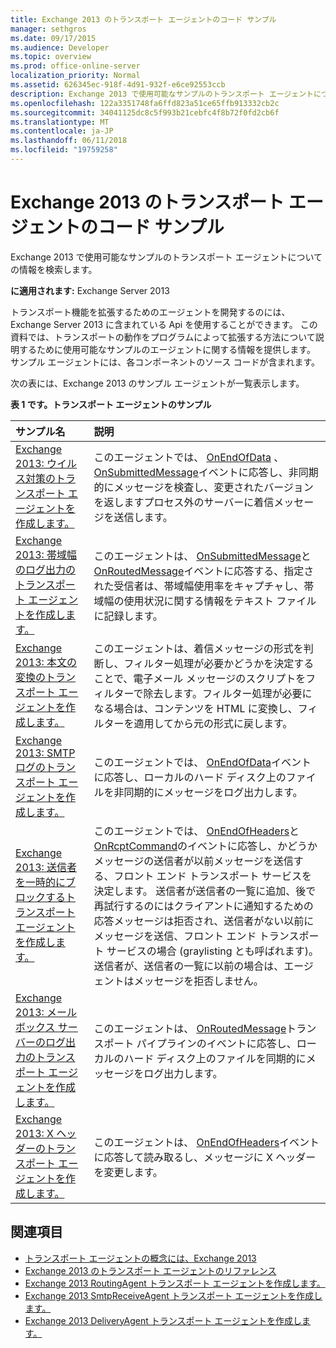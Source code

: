 ```yaml
---
title: Exchange 2013 のトランスポート エージェントのコード サンプル
manager: sethgros
ms.date: 09/17/2015
ms.audience: Developer
ms.topic: overview
ms.prod: office-online-server
localization_priority: Normal
ms.assetid: 626345ec-918f-4d91-932f-e6ce92553ccb
description: Exchange 2013 で使用可能なサンプルのトランスポート エージェントについての情報を検索します。
ms.openlocfilehash: 122a3351748fa6ffd823a51ce65ffb913332cb2c
ms.sourcegitcommit: 34041125dc8c5f993b21cebfc4f8b72f0fd2cb6f
ms.translationtype: MT
ms.contentlocale: ja-JP
ms.lasthandoff: 06/11/2018
ms.locfileid: "19759258"
---
```

# <a name="transport-agent-code-samples-for-exchange-2013"></a>Exchange 2013 のトランスポート エージェントのコード サンプル

Exchange 2013 で使用可能なサンプルのトランスポート エージェントについての情報を検索します。
  
**に適用されます:** Exchange Server 2013
  
トランスポート機能を拡張するためのエージェントを開発するのには、Exchange Server 2013 に含まれている Api を使用することができます。 この資料では、トランスポートの動作をプログラムによって拡張する方法について説明するために使用可能なサンプルのエージェントに関する情報を提供します。 サンプル エージェントには、各コンポーネントのソース コードが含まれます。 
  
次の表には、Exchange 2013 のサンプル エージェントが一覧表示します。
  
**表 1 です。トランスポート エージェントのサンプル**

|**サンプル名**|**説明**|
|:-----|:-----|
|[Exchange 2013: ウイルス対策のトランスポート エージェントを作成します。](http://code.msdn.microsoft.com/Exchange/Exchange-2013-Build-an-6e544269) <br/> |このエージェントでは、 [OnEndOfData](https://msdn.microsoft.com/library/Microsoft.Exchange.Data.Transport.Smtp.SmtpReceiveAgent.OnEndOfData.aspx) 、 [OnSubmittedMessage](https://msdn.microsoft.com/library/Microsoft.Exchange.Data.Transport.Routing.RoutingAgent.OnSubmittedMessage.aspx)イベントに応答し、非同期的にメッセージを検査し、変更されたバージョンを返しますプロセス外のサーバーに着信メッセージを送信します。  <br/> |
|[Exchange 2013: 帯域幅のログ出力のトランスポート エージェントを作成します。](http://code.msdn.microsoft.com/Exchange/Exchange-2013-Build-a-d61a4aaa) <br/> |このエージェントは、 [OnSubmittedMessage](https://msdn.microsoft.com/library/Microsoft.Exchange.Data.Transport.Routing.RoutingAgent.OnSubmittedMessage.aspx)と[OnRoutedMessage](https://msdn.microsoft.com/library/Microsoft.Exchange.Data.Transport.Routing.RoutingAgent.OnRoutedMessage.aspx)イベントに応答する、指定された受信者は、帯域幅使用率をキャプチャし、帯域幅の使用状況に関する情報をテキスト ファイルに記録します。  <br/> |
|[Exchange 2013: 本文の変換のトランスポート エージェントを作成します。](http://code.msdn.microsoft.com/Exchange/Exchange-2013-Build-a-body-ed36ecb0) <br/> |このエージェントは、着信メッセージの形式を判断し、フィルター処理が必要かどうかを決定することで、電子メール メッセージのスクリプトをフィルターで除去します。フィルター処理が必要になる場合は、コンテンツを HTML に変換し、フィルターを適用してから元の形式に戻します。  <br/> |
|[Exchange 2013: SMTP ログのトランスポート エージェントを作成します。](http://code.msdn.microsoft.com/Exchange/Exchange-2013-Build-an-fc23dc33) <br/> |このエージェントでは、 [OnEndOfData](https://msdn.microsoft.com/library/Microsoft.Exchange.Data.Transport.Smtp.SmtpReceiveAgent.OnEndOfData.aspx)イベントに応答し、ローカルのハード ディスク上のファイルを非同期的にメッセージをログ出力します。  <br/> |
|[Exchange 2013: 送信者を一時的にブロックするトランスポート エージェントを作成します。](http://code.msdn.microsoft.com/Exchange/Exchange-2013-Build-a-52a767d8) <br/> |このエージェントでは、 [OnEndOfHeaders](https://msdn.microsoft.com/library/Microsoft.Exchange.Data.Transport.Smtp.SmtpReceiveAgent.OnEndOfHeaders.aspx)と[OnRcptCommand](https://msdn.microsoft.com/library/Microsoft.Exchange.Data.Transport.Smtp.SmtpReceiveAgent.OnRcptCommand.aspx)のイベントに応答し、かどうかメッセージの送信者が以前メッセージを送信する、フロント エンド トランスポート サービスを決定します。 送信者が送信者の一覧に追加、後で再試行するのにはクライアントに通知するための応答メッセージは拒否され、送信者がない以前にメッセージを送信、フロント エンド トランスポート サービスの場合 (graylisting とも呼ばれます)。 送信者が、送信者の一覧に以前の場合は、エージェントはメッセージを拒否しません。  <br/> |
|[Exchange 2013: メールボックス サーバーのログ出力のトランスポート エージェントを作成します。](http://code.msdn.microsoft.com/Exchange/Exchange-2013-Build-a-fc8632e5) <br/> |このエージェントは、 [OnRoutedMessage](https://msdn.microsoft.com/library/Microsoft.Exchange.Data.Transport.Routing.RoutingAgent.OnRoutedMessage.aspx)トランスポート パイプラインのイベントに応答し、ローカルのハード ディスク上のファイルを同期的にメッセージをログ出力します。  <br/> |
|[Exchange 2013: X ヘッダーのトランスポート エージェントを作成します。](http://code.msdn.microsoft.com/Exchange/Exchange-2013-Build-an-32f62f5a) <br/> |このエージェントは、 [OnEndOfHeaders](https://msdn.microsoft.com/library/Microsoft.Exchange.Data.Transport.Smtp.SmtpReceiveAgent.OnEndOfHeaders.aspx)イベントに応答して読み取るし、メッセージに X ヘッダーを変更します。  <br/> |
   
## <a name="see-also"></a>関連項目

- [トランスポート エージェントの概念には、Exchange 2013](transport-agent-concepts-in-exchange-2013.md)    
- [Exchange 2013 のトランスポート エージェントのリファレンス](transport-agent-reference-for-exchange-2013.md)    
- [Exchange 2013 RoutingAgent トランスポート エージェントを作成します。](how-to-create-a-routingagent-transport-agent-for-exchange-2013.md)   
- [Exchange 2013 SmtpReceiveAgent トランスポート エージェントを作成します。](how-to-create-an-smtpreceiveagent-transport-agent-for-exchange-2013.md)    
- [Exchange 2013 DeliveryAgent トランスポート エージェントを作成します。](how-to-create-a-deliveryagent-transport-agent-for-exchange-2013.md)
    

